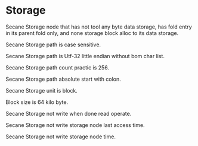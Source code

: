 # Storage

Secane Storage node that has not tool any byte data storage, 
has fold entry in its parent fold only, and none storage block alloc to its data storage.

Secane Storage path is case sensitive.

Secane Storage path is Utf-32 little endian without bom char list.

Secane Storage path count practic is 256.

Secane Storage path absolute start with colon.

Secane Storage unit is block.

Block size is 64 kilo byte.

Secane Storage not write when done read operate.

Secane Storage not write storage node last access time.

Secane Storage not write storage node time.